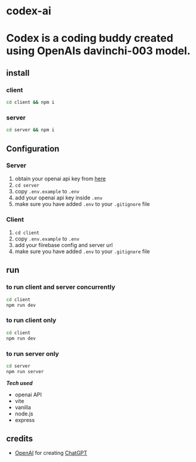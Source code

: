 # codex-ai
# Codex is a coding buddy created using OpenAIs davinchi-003 model. 

## install

### client
```bash
cd client && npm i
```
### server
```bash
cd server && npm i
```

## Configuration
### Server
1. obtain your openai api key from [here](https://openai.com)
2. `cd server`
3. copy `.env.example` to `.env`
4. add your openai api key inside `.env`
5. make sure you have added `.env` to your `.gitignore` file

### Client
1. `cd client`
2. copy `.env.example` to `.env`
3. add your fiirebase config and server url
4. make sure you have added `.env` to your `.gitignore` file

## run
### to run client and server concurrently
```bash
cd client
npm run dev
```
### to run client only
```bash
cd client
npm run dev
```
### to run server only
```bash
cd server
npm run server
```

***Tech used***
  - openai API
  - vite
  - vanilla
  - node.js
  - express


## credits
- [OpenAI](https://openai.com) for creating [ChatGPT](https://chat.openai.com/chat)

